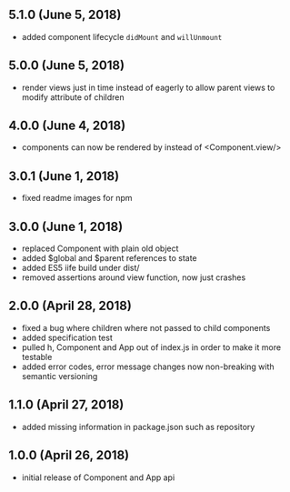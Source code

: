 ## 5.1.0 (June 5, 2018)
 * added component lifecycle `didMount` and `willUnmount`

## 5.0.0 (June 5, 2018)
 * render views just in time instead of eagerly to allow parent views to modify attribute of children

## 4.0.0 (June 4, 2018)
 * components can now be rendered by <Component/> instead of <Component.view/>

## 3.0.1 (June 1, 2018)
 * fixed readme images for npm

## 3.0.0 (June 1, 2018)
 * replaced Component with plain old object
 * added $global and $parent references to state
 * added ES5 iife build under dist/
 * removed assertions around view function, now just crashes

## 2.0.0 (April 28, 2018)
 * fixed a bug where children where not passed to child components
 * added specification test
 * pulled h, Component and App out of index.js in order to make it more testable
 * added error codes, error message changes now non-breaking with semantic versioning

## 1.1.0 (April 27, 2018)
 * added missing information in package.json such as repository

## 1.0.0 (April 26, 2018)
 * initial release of Component and App api
